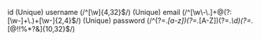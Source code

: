 
id (Unique)
username (/^[\w]{4,32}$/) (Unique)
email (/^[\w\-\.]+@(?:[\w-]+\.)+[\w-]{2,4}$/) (Unique)
password (/^(?=.*[a-z])(?=.*[A-Z])(?=.*\d)(?=.*[@$!%*?&])[A-Za-z\d@$!%*?&]{10,32}$/)